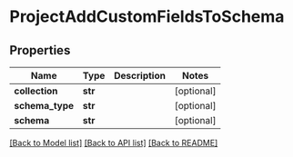 # ProjectAddCustomFieldsToSchema

## Properties
Name | Type | Description | Notes
------------ | ------------- | ------------- | -------------
**collection** | **str** |  | [optional] 
**schema_type** | **str** |  | [optional] 
**schema** | **str** |  | [optional] 

[[Back to Model list]](../README.md#documentation-for-models) [[Back to API list]](../README.md#documentation-for-api-endpoints) [[Back to README]](../README.md)


